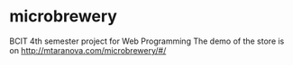 # microbrewery
BCIT 4th semester project for Web Programming
The demo of the store is on http://mtaranova.com/microbrewery/#/